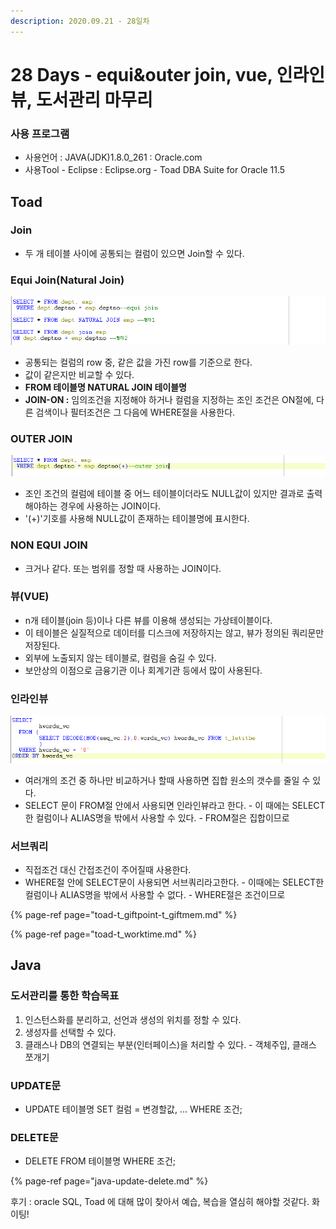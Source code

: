 ```yaml
---
description: 2020.09.21 - 28일차
---
```


# 28 Days - equi&outer join, vue, 인라인뷰, 도서관리 마무리

### 사용 프로그램

* 사용언어 : JAVA\(JDK\)1.8.0\_261 : Oracle.com
* 사용Tool  - Eclipse : Eclipse.org - Toad DBA Suite for Oracle 11.5

## Toad

### Join

* 두 개 테이블 사이에 공통되는 컬럼이 있으면 Join할 수 있다.

### Equi Join\(Natural Join\)

![&#xC774;&#xD004; &#xC870;&#xC778;](../../../.gitbook/assets/equi-join.png)

* 공통되는 컬럼의 row 중, 같은 값을 가진 row를 기준으로 한다.
* 값이 같은지만 비교할 수 있다.
* **FROM 테이블명 NATURAL JOIN 테이블명**
* **JOIN-ON :** 임의조건을 지정해야 하거나 컬럼을 지정하는 조인 조건은 ON절에, 다른 검색이나 필터조건은 그 다음에 WHERE절을 사용한다.

### OUTER JOIN

![&#xC544;&#xC6B0;&#xD130; &#xC870;&#xC778;](../../../.gitbook/assets/outer-join.png)

* 조인 조건의 컬럼에 테이블 중 어느 테이블이더라도 NULL값이 있지만 결과로 출력해야하는 경우에 사용하는 JOIN이다.
* '\(+\)'기호를 사용해 NULL값이 존재하는 테이블명에 표시한다.

### NON EQUI JOIN

* 크거나 같다. 또는 범위를 정할 때 사용하는 JOIN이다.

### 뷰\(VUE\)

* n개 테이블\(join 등\)이나 다른 뷰를 이용해 생성되는 가상테이블이다.
* 이 테이블은 실질적으로 데이터를 디스크에 저장하지는 않고, 뷰가 정의된 쿼리문만 저장된다.
* 외부에 노출되지 않는 테이블로, 컬럼을 숨길 수 있다.
* 보안상의 이점으로 금융기관 이나 회계기관 등에서 많이 사용된다.

### 인라인뷰

![&#xC778;&#xB77C;&#xC778; &#xBDF0;](../../../.gitbook/assets/.png%20%284%29.png)

* 여러개의 조건 중 하나만 비교하거나 할때 사용하면 집합 원소의 갯수를 줄일 수 있다.
* SELECT 문이 FROM절 안에서 사용되면 인라인뷰라고 한다. - 이 때에는 SELECT한 컬럼이나 ALIAS명을 밖에서 사용할 수 있다. - FROM절은 집합이므로

### 서브쿼리

* 직접조건 대신 간접조건이 주어질때 사용한다.
* WHERE절 안에 SELECT문이 사용되면 서브쿼리라고한다. - 이때에는 SELECT한 컬럼이나 ALIAS명을 밖에서 사용할 수 없다. - WHERE절은 조건이므로

{% page-ref page="toad-t\_giftpoint-t\_giftmem.md" %}

{% page-ref page="toad-t\_worktime.md" %}

## Java

### 도서관리를 통한 학습목표

1. 인스턴스화를 분리하고, 선언과 생성의 위치를 정할 수 있다.
2. 생성자를 선택할 수 있다.
3. 클래스나 DB의 연결되는 부분\(인터페이스\)을 처리할 수 있다. - 객체주입, 클래스 쪼개기

### UPDATE문

* UPDATE 테이블명 SET 컬럼 = 변경할값, ... WHERE 조건;

### DELETE문

* DELETE FROM 테이블명 WHERE 조건;

{% page-ref page="java-update-delete.md" %}



후기 : oracle SQL, Toad 에 대해 많이 찾아서 예습, 복습을 열심히 해야할 것같다. 화이팅!


